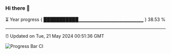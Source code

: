 ### Hi there 👋

⏳ Year progress { ███████████▁▁▁▁▁▁▁▁▁▁▁▁▁▁▁▁▁▁▁ } 38.53 %

---

⏰ Updated on Tue, 21 May 2024 00:51:36 GMT

![Progress Bar CI](https://github.com/liununu/liununu/workflows/Progress%20Bar%20CI/badge.svg)
